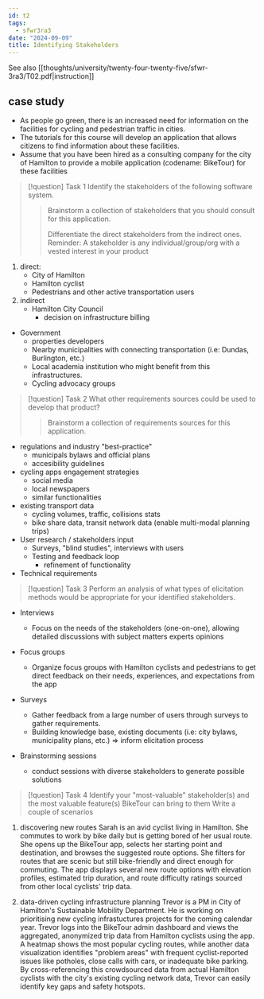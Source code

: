 ```yaml
---
id: t2
tags:
  - sfwr3ra3
date: "2024-09-09"
title: Identifying Stakeholders
---
```


See also [[thoughts/university/twenty-four-twenty-five/sfwr-3ra3/T02.pdf|instruction]]

## case study

- As people go green, there is an increased need for information on the facilities for cycling and pedestrian traffic in cities.
- The tutorials for this course will develop an application that allows citizens to find information about these facilities.
- Assume that you have been hired as a consulting company for the city of Hamilton to provide a mobile application (codename: BikeTour) for these facilities

> [!question] Task 1
> Identify the stakeholders of the following software system.
>
> > Brainstorm a collection of stakeholders that you should consult for this application.
> >
> > Differentiate the direct stakeholders from the indirect ones. Reminder: A stakeholder is any individual/group/org with a vested interest in your product

1. direct:
   - City of Hamilton
   - Hamilton cyclist
   - Pedestrians and other active transportation users
2. indirect
   - Hamilton City Council
     - decision on infrastructure billing

- Government
  - properties developers
  - Nearby municipalities with connecting transportation (i.e: Dundas, Burlington, etc.)
  - Local academia institution who might benefit from this infrastructures.
  - Cycling advocacy groups

> [!question] Task 2
> What other requirements sources could be used to develop that product?
>
> > Brainstorm a collection of requirements sources for this application.

- regulations and industry "best-practice"
  - municipals bylaws and official plans
  - accesibility guidelines
- cycling apps engagement strategies
  - social media
  - local newspapers
  - similar functionalities
- existing transport data
  - cycling volumes, traffic, collisions stats
  - bike share data, transit network data (enable multi-modal planning trips)
- User research / stakeholders input
  - Surveys, "blind studies", interviews with users
  - Testing and feedback loop
    - refinement of functionality
- Technical requirements

> [!question] Task 3
> Perform an analysis of what types of elicitation methods would be appropriate for your identified stakeholders.

- Interviews

  - Focus on the needs of the stakeholders (one-on-one), allowing detailed discussions with subject matters experts opinions

- Focus groups

  - Organize focus groups with Hamilton cyclists and pedestrians to get direct feedback on their needs, experiences, and expectations from the app

- Surveys

  - Gather feedback from a large number of users through surveys to gather requirements.
  - Building knowledge base, existing documents (i.e: city bylaws, municipality plans, etc.) => inform elicitation process

- Brainstorming sessions
  - conduct sessions with diverse stakeholders to generate possible solutions

> [!question] Task 4
> Identify your "most-valuable" stakeholder(s) and the most valuable feature(s) BikeTour can bring to them
> Write a couple of scenarios

1. discovering new routes
   Sarah is an avid cyclist living in Hamilton. She commutes to work by bike daily but is getting bored of her usual route.
   She opens up the BikeTour app, selects her starting point and destination, and browses the suggested route options. She filters for routes that are scenic but still bike-friendly and direct enough for commuting.
   The app displays several new route options with elevation profiles, estimated trip duration, and route difficulty ratings sourced from other local cyclists' trip data.

2. data-driven cycling infrastructure planning
   Trevor is a PM in City of Hamilton's Sustainable Mobility Department.
   He is working on prioritising new cycling infrastuctures projects for the coming calendar year.
   Trevor logs into the BikeTour admin dashboard and views the aggregated, anonymized trip data from Hamilton
   cyclists using the app. A heatmap shows the most popular cycling routes, while another data visualization identifies "problem areas"
   with frequent cyclist-reported issues like potholes, close calls with cars, or inadequate bike parking.
   By cross-referencing this crowdsourced data from actual Hamilton cyclists with the city's existing cycling network data, Trevor can easily identify key gaps and safety hotspots.

